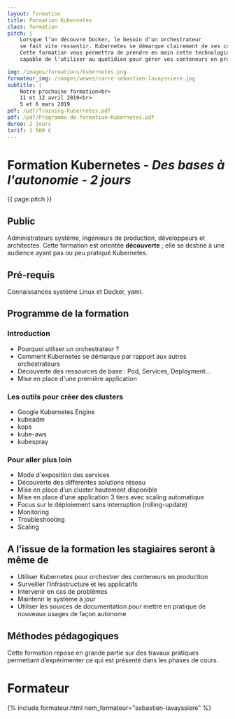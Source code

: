 ```yaml
---
layout: formation
title: Formation Kubernetes
class: formation
pitch: |
    Lorsque l’on découvre Docker, le besoin d’un orchestrateur
    se fait vite ressentir. Kubernetes se démarque clairement de ses concurrents.
    Cette formation vous permettra de prendre en main cette technologie et d’être
    capable de l’utiliser au quotidien pour gérer vos conteneurs en production.

img: /images/formations/kubernetes.png
formateur_img: /images/wewes/carre-sebastien-lavayssiere.jpg
subtitle: |
    Notre prochaine formation<br>
    11 et 12 avril 2019<br>
    5 et 6 mars 2019
pdf: /pdf/Training-Kubernetes.pdf
pdf: /pdf/Programme-de-formation-Kubernetes.pdf
duree: 2 jours
tarif: 1 500 €
---
```


# Formation Kubernetes - *Des bases à l'autonomie - 2 jours*


{{ page.pitch }}

## Public


Administrateurs système, ingénieurs de production, développeurs et architectes.
Cette formation est orientée **découverte** ; elle se destine à une audience ayant pas ou peu pratiqué Kubernetes.

## Pré-requis


Connaissances système Linux et Docker, yaml.




## Programme de la formation

### Introduction

* Pourquoi utiliser un orchestrateur ?
* Comment Kubernetes se démarque par rapport aux autres orchestrateurs
* Découverte des ressources de base : Pod, Services, Deployment...
* Mise en place d'une première application


### Les outils pour créer des clusters

* Google Kubernetes Engine
* kubeadm
* kops
* kube-aws
* kubespray

### Pour aller plus loin

* Mode d'exposition des services
* Découverte des différentes solutions réseau
* Mise en place d’un cluster hautement disponible
* Mise en place d’une application 3 tiers avec scaling automatique
* Focus sur le déploiement sans interruption (rolling-update)
* Monitoring
* Troubleshooting
* Scaling


## A l’issue de la formation les stagiaires seront à même de


* Utiliser Kubernetes pour orchestrer des conteneurs en production
* Surveiller l’infrastructure et les applicatifs
* Intervenir en cas de problèmes
* Maintenir le système à jour
* Utiliser les sources de documentation pour mettre en pratique de nouveaux usages de façon autonome


## Méthodes pédagogiques

Cette formation repose en grande partie sur des travaux pratiques permettant d’expérimenter ce qui est présenté dans
les phases de cours.

# Formateur

{% include formateur.html nom_formateur="sebastien-lavayssiere" %}
